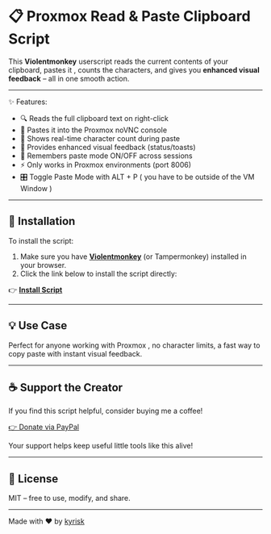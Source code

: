 # 📋 Proxmox Read & Paste Clipboard Script

This **Violentmonkey** userscript reads the current contents of your clipboard, pastes it , counts the characters, and gives you **enhanced visual feedback** – all in one smooth action.

---

✨ Features:
- 🔍 Reads the full clipboard text on right-click
- 📝 Pastes it into the Proxmox noVNC console
- 🔢 Shows real-time character count during paste
- 🎨 Provides enhanced visual feedback (status/toasts)
- 🧠 Remembers paste mode ON/OFF across sessions
- ⚡ Only works in Proxmox environments (port 8006)
- 🎛️ Toggle Paste Mode with ALT + P ( you have to be outside of the VM Window )

---

## 🚀 Installation

To install the script:

1. Make sure you have **[Violentmonkey](https://violentmonkey.github.io/)** (or Tampermonkey) installed in your browser.
2. Click the link below to install the script directly:

👉 **[Install Script](https://github.com/wolfyrion/ProxmoxNoVnc/blob/main/proxmoxnovnc.user.js)**


---

## 💡 Use Case

Perfect for anyone working with Proxmox , no character limits, a fast way to copy  paste with instant visual feedback.

---

## ☕ Support the Creator

If you find this script helpful, consider buying me a coffee!

[👉 Donate via PayPal](https://www.paypal.com/donate?business=kyrisk@gmail.com)


Your support helps keep useful little tools like this alive!

---

## 📄 License

MIT – free to use, modify, and share.

---

Made with ❤️ by [kyrisk](mailto:kyrisk@gmail.com)
